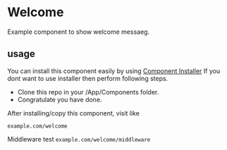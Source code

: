 # Welcome
Example component to show welcome messaeg.

## usage

You can install this component easily by using [Component Installer](https://github.com/zestframework/com_installer)
If you dont want to use installer then perform following steps.
- Clone this repo in your /App/Components folder.
- Congratulate you have done.

After installing/copy this component, visit like

```example.com/welcome```

Middleware test
```example.com/welcome/middleware```